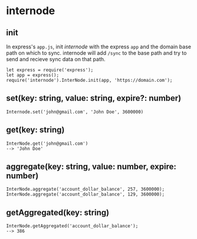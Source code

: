 # internode

## init
In express's `app.js`, init *internode* with the express `app` and the domain base path on which to sync.
internode will add `/sync` to the base path and try to send and recieve sync data on that path.

```
let express = require('express');
let app = express();
require('internode').InterNode.init(app, 'https://domain.com');
```

## set(key: string, value: string, expire?: number)
`Internode.set('john@gmail.com', 'John Doe', 3600000)`

## get(key: string)
```
InterNode.get('john@gmail.com')
--> 'John Doe'
```

## aggregate(key: string, value: number, expire: number)
`InterNode.aggregate('account_dollar_balance', 257, 3600000);`
`InterNode.aggregate('account_dollar_balance', 129, 3600000);`

## getAggregated(key: string)
```
InterNode.getAggregated('account_dollar_balance');
--> 386
```

